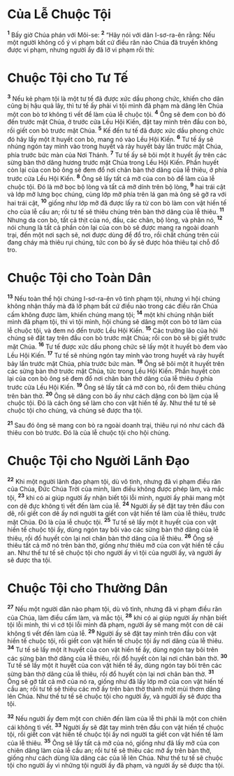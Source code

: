 # Của Lễ Chuộc Tội
<sup><b>1</b></sup> Bấy giờ Chúa phán với Môi-se: <sup><b>2</b></sup> “Hãy nói với dân I-sơ-ra-ên rằng: Nếu một người không cố ý vi phạm bất cứ điều răn nào Chúa đã truyền không được vi phạm, nhưng người ấy đã lỡ vi phạm rồi thì:

# Chuộc Tội cho Tư Tế
<sup><b>3</b></sup> Nếu kẻ phạm tội là một tư tế đã được xức dầu phong chức, khiến cho dân cũng bị hậu quả lây, thì tư tế ấy phải vì tội mình đã phạm mà dâng lên Chúa một con bò tơ không tì vết để làm của lễ chuộc tội. <sup><b>4</b></sup> Ông sẽ đem con bò đó đến trước mặt Chúa, ở trước cửa Lều Hội Kiến, đặt tay mình trên đầu con bò, rồi giết con bò trước mặt Chúa. <sup><b>5</b></sup> Kế đến tư tế đã được xức dầu phong chức đó hãy lấy một ít huyết con bò, mang nó vào Lều Hội Kiến. <sup><b>6</b></sup> Tư tế ấy sẽ nhúng ngón tay mình vào trong huyết và rảy huyết bảy lần trước mặt Chúa, phía trước bức màn của Nơi Thánh. <sup><b>7</b></sup> Tư tế ấy sẽ bôi một ít huyết ấy trên các sừng bàn thờ dâng hương trước mặt Chúa trong Lều Hội Kiến. Phần huyết còn lại của con bò ông sẽ đem đổ nơi chân bàn thờ dâng của lễ thiêu, ở phía trước cửa Lều Hội Kiến. <sup><b>8</b></sup> Ông sẽ lấy tất cả mỡ của con bò để làm của lễ chuộc tội. Ðó là mỡ bọc bộ lòng và tất cả mỡ dính trên bộ lòng, <sup><b>9</b></sup> hai trái cật và lớp mỡ lưng bọc chúng, cùng lớp mỡ phía trên lá gan mà ông sẽ gỡ ra với hai trái cật, <sup><b>10</b></sup> giống như lớp mỡ đã được lấy ra từ con bò làm con vật hiến tế cho của lễ cầu an; rồi tư tế sẽ thiêu chúng trên bàn thờ dâng của lễ thiêu. <sup><b>11</b></sup> Nhưng da con bò, tất cả thịt của nó, đầu, các chân, bộ lòng, và phân nó, <sup><b>12</b></sup> nói chung là tất cả phần còn lại của con bò sẽ được mang ra ngoài doanh trại, đến một nơi sạch sẽ, nơi được dùng để đổ tro, rồi chất chúng trên củi đang cháy mà thiêu rụi chúng, tức con bò ấy sẽ được hỏa thiêu tại chỗ đổ tro.

# Chuộc Tội cho Toàn Dân
<sup><b>13</b></sup> Nếu toàn thể hội chúng I-sơ-ra-ên vô tình phạm tội, nhưng vì hội chúng không nhận thấy mà đã lỡ phạm bất cứ điều nào trong các điều răn Chúa cấm không được làm, khiến chúng mang tội; <sup><b>14</b></sup> một khi chúng nhận biết mình đã phạm tội, thì vì tội mình, hội chúng sẽ dâng một con bò tơ làm của lễ chuộc tội, và đem nó đến trước Lều Hội Kiến. <sup><b>15</b></sup> Các trưởng lão của hội chúng sẽ đặt tay trên đầu con bò trước mặt Chúa; rồi con bò sẽ bị giết trước mặt Chúa. <sup><b>16</b></sup> Tư tế được xức dầu phong chức sẽ lấy một ít huyết bò đem vào Lều Hội Kiến. <sup><b>17</b></sup> Tư tế sẽ nhúng ngón tay mình vào trong huyết và rảy huyết bảy lần trước mặt Chúa, phía trước bức màn. <sup><b>18</b></sup> Ông sẽ bôi một ít huyết trên các sừng bàn thờ trước mặt Chúa, tức trong Lều Hội Kiến. Phần huyết còn lại của con bò ông sẽ đem đổ nơi chân bàn thờ dâng của lễ thiêu ở phía trước cửa Lều Hội Kiến. <sup><b>19</b></sup> Ông sẽ lấy tất cả mỡ con bò, rồi đem thiêu chúng trên bàn thờ. <sup><b>20</b></sup> Ông sẽ dâng con bò ấy như cách dâng con bò làm của lễ chuộc tội. Ðó là cách ông sẽ làm cho con vật hiến tế ấy. Như thế tư tế sẽ chuộc tội cho chúng, và chúng sẽ được tha tội.

<sup><b>21</b></sup> Sau đó ông sẽ mang con bò ra ngoài doanh trại, thiêu rụi nó như cách đã thiêu con bò trước. Ðó là của lễ chuộc tội cho hội chúng.

# Chuộc Tội cho Người Lãnh Ðạo
<sup><b>22</b></sup> Khi một người lãnh đạo phạm tội, dù vô tình, nhưng đã vi phạm điều răn của Chúa, Ðức Chúa Trời của mình, làm điều không được phép làm, và mắc tội, <sup><b>23</b></sup> khi có ai giúp người ấy nhận biết tội lỗi mình, người ấy phải mang một con dê đực không tì vết đến làm của lễ. <sup><b>24</b></sup> Người ấy sẽ đặt tay trên đầu con dê, rồi giết con dê ấy nơi người ta giết con vật hiến tế làm của lễ thiêu, trước mặt Chúa. Ðó là của lễ chuộc tội. <sup><b>25</b></sup> Tư tế sẽ lấy một ít huyết của con vật hiến tế chuộc tội ấy, dùng ngón tay bôi vào các sừng bàn thờ dâng của lễ thiêu, rồi đổ huyết còn lại nơi chân bàn thờ dâng của lễ thiêu. <sup><b>26</b></sup> Ông sẽ thiêu tất cả mỡ nó trên bàn thờ, giống như thiêu mỡ của con vật hiến tế cầu an. Như thế tư tế sẽ chuộc tội cho người ấy vì tội của người ấy, và người ấy sẽ được tha tội.

# Chuộc Tội cho Thường Dân
<sup><b>27</b></sup> Nếu một người dân nào phạm tội, dù vô tình, nhưng đã vi phạm điều răn của Chúa, làm điều cấm làm, và mắc tội, <sup><b>28</b></sup> khi có ai giúp người ấy nhận biết tội lỗi mình, thì vì cớ tội lỗi mình đã phạm, người ấy sẽ mang một con dê cái không tì vết đến làm của lễ. <sup><b>29</b></sup> Người ấy sẽ đặt tay mình trên đầu con vật hiến tế chuộc tội, rồi giết con vật hiến tế chuộc tội ấy nơi dâng của lễ thiêu. <sup><b>34</b></sup> Tư tế sẽ lấy một ít huyết của con vật hiến tế ấy, dùng ngón tay bôi trên các sừng bàn thờ dâng của lễ thiêu, rồi đổ huyết còn lại nơi chân bàn thờ. <sup><b>30</b></sup> Tư tế sẽ lấy một ít huyết của con vật hiến tế ấy, dùng ngón tay bôi trên các sừng bàn thờ dâng của lễ thiêu, rồi đổ huyết còn lại nơi chân bàn thờ. <sup><b>31</b></sup> Ông sẽ gỡ tất cả mỡ của nó ra, giống như đã lấy lớp mỡ của con vật hiến tế cầu an; rồi tư tế sẽ thiêu các mỡ ấy trên bàn thờ thành một mùi thơm dâng lên Chúa. Như thế tư tế sẽ chuộc tội cho người ấy, và người ấy sẽ được tha tội.

<sup><b>32</b></sup> Nếu người ấy đem một con chiên đến làm của lễ thì phải là một con chiên cái không tì vết. <sup><b>33</b></sup> Người ấy sẽ đặt tay mình trên đầu con vật hiến tế chuộc tội, rồi giết con vật hiến tế chuộc tội ấy nơi người ta giết con vật hiến tế làm của lễ thiêu. <sup><b>35</b></sup> Ông sẽ lấy tất cả mỡ của nó, giống như đã lấy mỡ của con chiên dâng làm của lễ cầu an; rồi tư tế sẽ thiêu các mỡ ấy trên bàn thờ, giống như cách dùng lửa dâng các của lễ lên Chúa. Như thế tư tế sẽ chuộc tội cho người ấy vì những tội người ấy đã phạm, và người ấy sẽ được tha tội.

